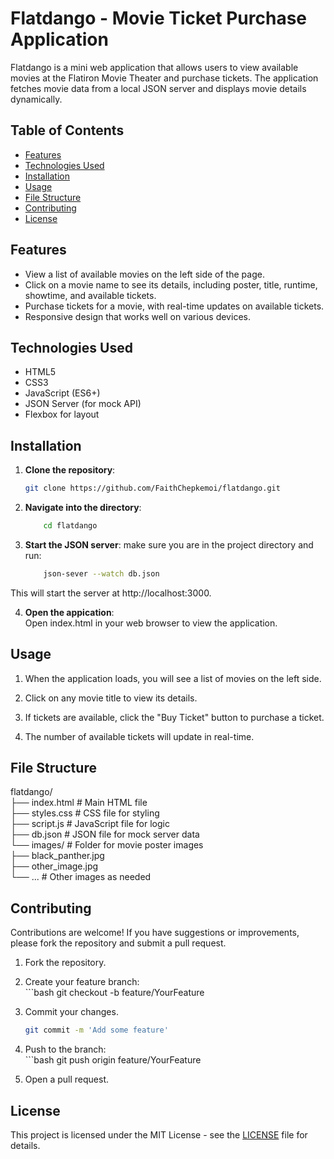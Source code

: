 # Flatdango - Movie Ticket Purchase Application

Flatdango is a mini web application that allows users to view available movies at the Flatiron Movie Theater and purchase tickets. The application fetches movie data from a local JSON server and displays movie details dynamically.

## Table of Contents
- [Features](#features)
- [Technologies Used](#technologies-used)
- [Installation](#installation)
- [Usage](#usage)
- [File Structure](#file-structure)
- [Contributing](#contributing)
- [License](#license)

## Features
- View a list of available movies on the left side of the page.
- Click on a movie name to see its details, including poster, title, runtime, showtime, and available tickets.
- Purchase tickets for a movie, with real-time updates on available tickets.
- Responsive design that works well on various devices.

## Technologies Used
- HTML5
- CSS3
- JavaScript (ES6+)
- JSON Server (for mock API)
- Flexbox for layout

## Installation

1. **Clone the repository**:

   ```bash
   git clone https://github.com/FaithChepkemoi/flatdango.git

2. **Navigate into the directory**:
    ```bash
        cd flatdango

3. **Start the JSON server**:
  make sure you are in the project directory and run:
   ```bash
       json-sever --watch db.json
  This will start the server at http://localhost:3000.

4. **Open the appication**:  
   Open index.html in your web browser to view the application.

 ## Usage
1. When the application loads, you will see a list of movies on the left side.

2. Click on any movie title to view its details.

3. If tickets are available, click the "Buy Ticket" button to purchase a ticket.

4. The number of available tickets will update in real-time.

## File Structure
flatdango/  
├── index.html # Main HTML file  
├── styles.css # CSS file for styling  
├── script.js # JavaScript file for logic  
├── db.json # JSON file for mock server data  
└── images/ # Folder for movie poster images  
├── black_panther.jpg  
├── other_image.jpg  
└── ... # Other images as needed  



## Contributing

Contributions are welcome! If you have suggestions or improvements, please fork the repository and submit a pull request.

1. Fork the repository.
2. Create your feature branch:  
            ```bash
              git checkout -b feature/YourFeature   

3. Commit your changes.  
      ```bash
     git commit -m 'Add some feature'

4. Push to the branch:  
        ```bash
      git push origin feature/YourFeature   
        
5. Open a pull request.  


 ## License 
  This project is licensed under the MIT License - see the [LICENSE](LICENSE) file for details.











